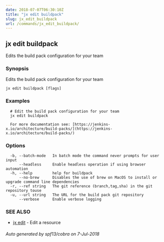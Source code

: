 ```yaml
---
date: 2018-07-07T06:30:10Z
title: "jx edit buildpack"
slug: jx_edit_buildpack
url: /commands/jx_edit_buildpack/
---
```

## jx edit buildpack

Edits the build pack configuration for your team

### Synopsis

Edits the build pack configuration for your team

```
jx edit buildpack [flags]
```

### Examples

```
  # Edit the build pack configuration for your team
  jx edit buildpack
  
  For more documentation see: [https://jenkins-x.io/architecture/build-packs/](https://jenkins-x.io/architecture/build-packs/)
```

### Options

```
  -b, --batch-mode   In batch mode the command never prompts for user input
      --headless     Enable headless operation if using browser automation
  -h, --help         help for buildpack
      --no-brew      Disables the use of brew on MacOS to install or upgrade command line dependencies
  -r, --ref string   The git reference (branch,tag,sha) in the git repository touse
  -u, --url string   The URL for the build pack git repository
      --verbose      Enable verbose logging
```

### SEE ALSO

* [jx edit](/commands/jx_edit/)	 - Edit a resource

###### Auto generated by spf13/cobra on 7-Jul-2018
